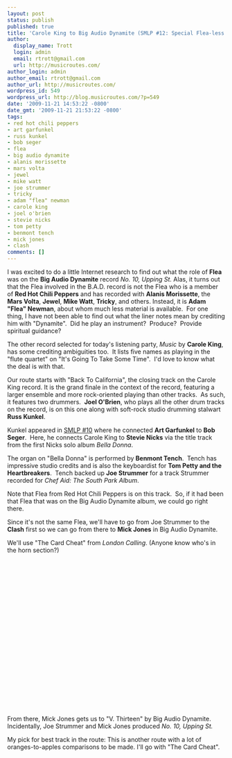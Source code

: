 ```yaml
---
layout: post
status: publish
published: true
title: 'Carole King to Big Audio Dynamite (SMLP #12: Special Flea-less Edition)'
author:
  display_name: Trott
  login: admin
  email: rtrott@gmail.com
  url: http://musicroutes.com/
author_login: admin
author_email: rtrott@gmail.com
author_url: http://musicroutes.com/
wordpress_id: 549
wordpress_url: http://blog.musicroutes.com/?p=549
date: '2009-11-21 14:53:22 -0800'
date_gmt: '2009-11-21 21:53:22 -0800'
tags:
- red hot chili peppers
- art garfunkel
- russ kunkel
- bob seger
- flea
- big audio dynamite
- alanis morissette
- mars volta
- jewel
- mike watt
- joe strummer
- tricky
- adam "flea" newman
- carole king
- joel o'brien
- stevie nicks
- tom petty
- benmont tench
- mick jones
- clash
comments: []
---
```

<p>I was excited to do a little Internet research to find out what the role of <strong>Flea</strong> was on the <strong>Big Audio Dynamite</strong> record <em>No. 10, Upping St.</em> Alas, it turns out that the Flea involved in the B.A.D. record is not the Flea who is a member of <strong>Red Hot Chili Peppers</strong> and has recorded with <strong>Alanis Morissette</strong>, the <strong>Mars Volta</strong>, <strong>Jewel</strong>, <strong>Mike Watt</strong>, <strong>Tricky</strong>, and others. Instead, it is <strong>Adam "Flea" Newman</strong>, about whom much less material is available.  For one thing, I have not been able to find out what the liner notes mean by crediting him with "Dynamite".  Did he play an instrument?  Produce?  Provide spiritual guidance?</p>
<p>The other record selected for today's listening party, <em>Music</em> by <strong>Carole King</strong>, has some crediting ambiguities too.  It lists five names as playing in the "flute quartet" on "It's Going To Take Some Time".  I'd love to know what the deal is with that.</p>
<p>Our route starts with "Back To California", the closing track on the Carole King record. It is the grand finale in the context of the record, featuring a larger ensemble and more rock-oriented playing than other tracks.  As such, it features two drummers.  <strong>Joel O'Brien</strong>, who plays all the other drum tracks on the record, is on this one along with soft-rock studio drumming stalwart <strong>Russ Kunkel</strong>.</p>
<p>Kunkel appeared in <a href="http://blog.musicroutes.com/?p=536" target="_blank">SMLP #10</a> where he connected <strong>Art Garfunkel</strong> to <strong>Bob Seger</strong>.  Here, he connects Carole King to <strong>Stevie Nicks</strong> via the title track from the first Nicks solo album <em>Bella Donna</em>.</p>
<p>The organ on "Bella Donna" is performed by <strong>Benmont Tench</strong>.  Tench has impressive studio credits and is also the keyboardist for <strong>Tom Petty and the Heartbreakers</strong>.  Tench backed up <strong>Joe Strummer</strong> for a track Strummer recorded for <em>Chef Aid: The South Park Album</em>.</p>
<p>Note that Flea from Red Hot Chili Peppers is on this track.  So, if it had been that Flea that was on the Big Audio Dynamite album, we could go right there.  </p>
<p>Since it's not the same Flea, we'll have to go from Joe Strummer to the <strong>Clash</strong> first so we can go from there to <strong>Mick Jones</strong> in Big Audio Dynamite.</p>
<p>We'll use "The Card Cheat" from <em>London Calling</em>.  (Anyone know who's in the horn section?)</p>
<p><object width="425" height="344"><param name="movie" value="http://www.youtube.com/v/kZQOZC_ELBg&hl=en_US&fs=1&"></param><param name="allowFullScreen" value="true"></param><param name="allowscriptaccess" value="always"></param><embed src="http://www.youtube.com/v/kZQOZC_ELBg&hl=en_US&fs=1&" type="application/x-shockwave-flash" allowscriptaccess="always" allowfullscreen="true" width="425" height="344"></embed></object></p>
<p>From there, Mick Jones gets us to "V. Thirteen" by Big Audio Dynamite.  Incidentally, Joe Strummer and Mick Jones produced <em>No. 10, Upping St.</em></p>
<p>My pick for best track in the route: This is another route with a lot of oranges-to-apples comparisons to be made. I'll go with "The Card Cheat".</p>
